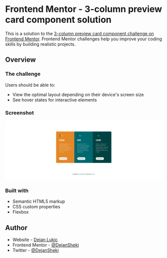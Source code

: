 # Frontend Mentor - 3-column preview card component solution

This is a solution to the [3-column preview card component challenge on Frontend Mentor](https://www.frontendmentor.io/challenges/3column-preview-card-component-pH92eAR2-). Frontend Mentor challenges help you improve your coding skills by building realistic projects.

## Overview

### The challenge

Users should be able to:

- View the optimal layout depending on their device's screen size
- See hover states for interactive elements

### Screenshot

![](./images/screenshot.png)

### Built with

- Semantic HTML5 markup
- CSS custom properties
- Flexbox

## Author

- Website - [Dejan Lukic](https://dejanlukic.com)
- Frontend Mentor - [@DejanSheki](https://www.frontendmentor.io/profile/DejanSheki)
- Twitter - [@DejanSheki](https://www.twitter.com/DejanSheki)
